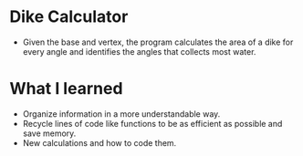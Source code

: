 # Dike Calculator
* Given the base and vertex, the program calculates the area of a dike for every angle and identifies the angles that collects most water.
# What I learned
* Organize information in a more understandable way.
* Recycle lines of code like functions to be as efficient as possible and save memory.
* New calculations and how to code them.
